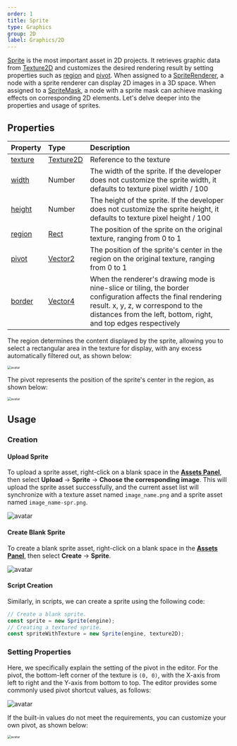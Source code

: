 ```yaml
---
order: 1
title: Sprite
type: Graphics
group: 2D
label: Graphics/2D
---
```


[Sprite](/apis/core/#Sprite) is the most important asset in 2D projects. It retrieves graphic data from [Texture2D](/en/docs/graphics-texture-2d) and customizes the desired rendering result by setting properties such as [region](/apis/core/#Sprite-region) and [pivot](/apis/core/#Sprite-pivot). When assigned to a [SpriteRenderer](/apis/core/#SpriteRenderer), a node with a sprite renderer can display 2D images in a 3D space. When assigned to a [SpriteMask](/en/docs/graphics/2D/spriteMask), a node with a sprite mask can achieve masking effects on corresponding 2D elements. Let's delve deeper into the properties and usage of sprites.

## Properties

| Property                              | Type                              | Description                                                                                             |
| :------------------------------------ | :-------------------------------- | :------------------------------------------------------------------------------------------------------ |
| [texture](/apis/core/#Sprite-texture)  | [Texture2D](/apis/core/#Texture2D) | Reference to the texture                                                                               |
| [width](/apis/core/#Sprite-width)      | Number                            | The width of the sprite. If the developer does not customize the sprite width, it defaults to texture pixel width / 100 |
| [height](/apis/core/#Sprite-height)    | Number                            | The height of the sprite. If the developer does not customize the sprite height, it defaults to texture pixel height / 100 |
| [region](/apis/core/#Sprite-region)    | [Rect](/apis/math/#Rect)           | The position of the sprite on the original texture, ranging from 0 to 1                                   |
| [pivot](/apis/core/#Sprite-pivot)      | [Vector2](/apis/math/#Vector2)     | The position of the sprite's center in the region on the original texture, ranging from 0 to 1           |
| [border](/apis/core/#Sprite-border)    | [Vector4](/apis/math/#Vector4)     | When the renderer's drawing mode is nine-slice or tiling, the border configuration affects the final rendering result. x, y, z, w correspond to the distances from the left, bottom, right, and top edges respectively |

The region determines the content displayed by the sprite, allowing you to select a rectangular area in the texture for display, with any excess automatically filtered out, as shown below:

<img src="https://gw.alipayobjects.com/mdn/rms_7c464e/afts/img/A*ABvvTJnUgpsAAAAAAAAAAAAAARQnAQ" alt="avatar" style="zoom:50%;" />

The pivot represents the position of the sprite's center in the region, as shown below:

<img src="https://gw.alipayobjects.com/mdn/rms_7c464e/afts/img/A*6RyQTpqE4dMAAAAAAAAAAAAAARQnAQ" alt="avatar" style="zoom:50%;" />

## Usage

### Creation

#### Upload Sprite

To upload a sprite asset, right-click on a blank space in the **[Assets Panel](/en/docs/assets/interface)**, then select **Upload** → **Sprite** → **Choose the corresponding image**. This will upload the sprite asset successfully, and the current asset list will synchronize with a texture asset named `image_name.png` and a sprite asset named `image_name-spr.png`.

<img src="https://mdn.alipayobjects.com/huamei_yo47yq/afts/img/A*bRghQqoN1GAAAAAAAAAAAAAADhuCAQ/original" alt="avatar" />

#### Create Blank Sprite

To create a blank sprite asset, right-click on a blank space in the **[Assets Panel](/en/docs/assets/interface)**, then select **Create** → **Sprite**.

<img src="https://mdn.alipayobjects.com/huamei_yo47yq/afts/img/A*Gv96TrKvRkEAAAAAAAAAAAAADhuCAQ/original" alt="avatar" />

#### Script Creation

Similarly, in scripts, we can create a sprite using the following code:

```typescript
// Create a blank sprite.
const sprite = new Sprite(engine);
// Creating a textured sprite.
const spriteWithTexture = new Sprite(engine, texture2D);
```

### Setting Properties

Here, we specifically explain the setting of the pivot in the editor. For the pivot, the bottom-left corner of the texture is `(0, 0)`, with the X-axis from left to right and the Y-axis from bottom to top. The editor provides some commonly used pivot shortcut values, as follows:

<img src="https://mdn.alipayobjects.com/huamei_w6ifet/afts/img/A*ZKFJR5LdJA0AAAAAAAAAAAAADjCHAQ/original" alt="avatar" style="zoom:100%;" />

If the built-in values do not meet the requirements, you can customize your own pivot, as shown below:

<img src="https://mdn.alipayobjects.com/huamei_w6ifet/afts/img/A*tuZ7QJEl_wsAAAAAAAAAAAAADjCHAQ/original" alt="avatar" style="zoom:50%;" />
